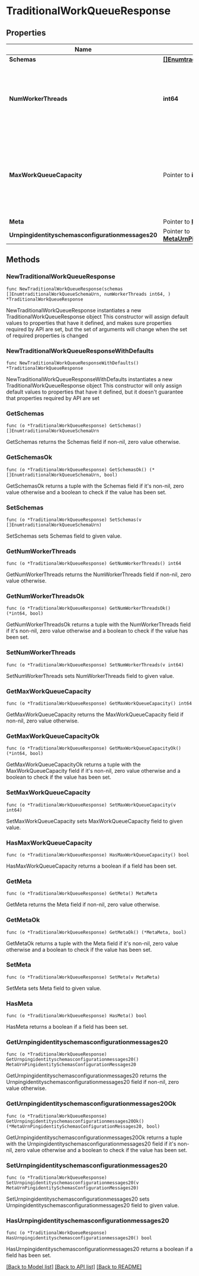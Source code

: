 # TraditionalWorkQueueResponse

## Properties

Name | Type | Description | Notes
------------ | ------------- | ------------- | -------------
**Schemas** | [**[]EnumtraditionalWorkQueueSchemaUrn**](EnumtraditionalWorkQueueSchemaUrn.md) |  | 
**NumWorkerThreads** | **int64** | Specifies the number of worker threads to be used for processing operations placed in the queue. | 
**MaxWorkQueueCapacity** | Pointer to **int64** | Specifies the maximum number of queued operations that can be in the work queue at any given time. | [optional] 
**Meta** | Pointer to [**MetaMeta**](MetaMeta.md) |  | [optional] 
**Urnpingidentityschemasconfigurationmessages20** | Pointer to [**MetaUrnPingidentitySchemasConfigurationMessages20**](MetaUrnPingidentitySchemasConfigurationMessages20.md) |  | [optional] 

## Methods

### NewTraditionalWorkQueueResponse

`func NewTraditionalWorkQueueResponse(schemas []EnumtraditionalWorkQueueSchemaUrn, numWorkerThreads int64, ) *TraditionalWorkQueueResponse`

NewTraditionalWorkQueueResponse instantiates a new TraditionalWorkQueueResponse object
This constructor will assign default values to properties that have it defined,
and makes sure properties required by API are set, but the set of arguments
will change when the set of required properties is changed

### NewTraditionalWorkQueueResponseWithDefaults

`func NewTraditionalWorkQueueResponseWithDefaults() *TraditionalWorkQueueResponse`

NewTraditionalWorkQueueResponseWithDefaults instantiates a new TraditionalWorkQueueResponse object
This constructor will only assign default values to properties that have it defined,
but it doesn't guarantee that properties required by API are set

### GetSchemas

`func (o *TraditionalWorkQueueResponse) GetSchemas() []EnumtraditionalWorkQueueSchemaUrn`

GetSchemas returns the Schemas field if non-nil, zero value otherwise.

### GetSchemasOk

`func (o *TraditionalWorkQueueResponse) GetSchemasOk() (*[]EnumtraditionalWorkQueueSchemaUrn, bool)`

GetSchemasOk returns a tuple with the Schemas field if it's non-nil, zero value otherwise
and a boolean to check if the value has been set.

### SetSchemas

`func (o *TraditionalWorkQueueResponse) SetSchemas(v []EnumtraditionalWorkQueueSchemaUrn)`

SetSchemas sets Schemas field to given value.


### GetNumWorkerThreads

`func (o *TraditionalWorkQueueResponse) GetNumWorkerThreads() int64`

GetNumWorkerThreads returns the NumWorkerThreads field if non-nil, zero value otherwise.

### GetNumWorkerThreadsOk

`func (o *TraditionalWorkQueueResponse) GetNumWorkerThreadsOk() (*int64, bool)`

GetNumWorkerThreadsOk returns a tuple with the NumWorkerThreads field if it's non-nil, zero value otherwise
and a boolean to check if the value has been set.

### SetNumWorkerThreads

`func (o *TraditionalWorkQueueResponse) SetNumWorkerThreads(v int64)`

SetNumWorkerThreads sets NumWorkerThreads field to given value.


### GetMaxWorkQueueCapacity

`func (o *TraditionalWorkQueueResponse) GetMaxWorkQueueCapacity() int64`

GetMaxWorkQueueCapacity returns the MaxWorkQueueCapacity field if non-nil, zero value otherwise.

### GetMaxWorkQueueCapacityOk

`func (o *TraditionalWorkQueueResponse) GetMaxWorkQueueCapacityOk() (*int64, bool)`

GetMaxWorkQueueCapacityOk returns a tuple with the MaxWorkQueueCapacity field if it's non-nil, zero value otherwise
and a boolean to check if the value has been set.

### SetMaxWorkQueueCapacity

`func (o *TraditionalWorkQueueResponse) SetMaxWorkQueueCapacity(v int64)`

SetMaxWorkQueueCapacity sets MaxWorkQueueCapacity field to given value.

### HasMaxWorkQueueCapacity

`func (o *TraditionalWorkQueueResponse) HasMaxWorkQueueCapacity() bool`

HasMaxWorkQueueCapacity returns a boolean if a field has been set.

### GetMeta

`func (o *TraditionalWorkQueueResponse) GetMeta() MetaMeta`

GetMeta returns the Meta field if non-nil, zero value otherwise.

### GetMetaOk

`func (o *TraditionalWorkQueueResponse) GetMetaOk() (*MetaMeta, bool)`

GetMetaOk returns a tuple with the Meta field if it's non-nil, zero value otherwise
and a boolean to check if the value has been set.

### SetMeta

`func (o *TraditionalWorkQueueResponse) SetMeta(v MetaMeta)`

SetMeta sets Meta field to given value.

### HasMeta

`func (o *TraditionalWorkQueueResponse) HasMeta() bool`

HasMeta returns a boolean if a field has been set.

### GetUrnpingidentityschemasconfigurationmessages20

`func (o *TraditionalWorkQueueResponse) GetUrnpingidentityschemasconfigurationmessages20() MetaUrnPingidentitySchemasConfigurationMessages20`

GetUrnpingidentityschemasconfigurationmessages20 returns the Urnpingidentityschemasconfigurationmessages20 field if non-nil, zero value otherwise.

### GetUrnpingidentityschemasconfigurationmessages20Ok

`func (o *TraditionalWorkQueueResponse) GetUrnpingidentityschemasconfigurationmessages20Ok() (*MetaUrnPingidentitySchemasConfigurationMessages20, bool)`

GetUrnpingidentityschemasconfigurationmessages20Ok returns a tuple with the Urnpingidentityschemasconfigurationmessages20 field if it's non-nil, zero value otherwise
and a boolean to check if the value has been set.

### SetUrnpingidentityschemasconfigurationmessages20

`func (o *TraditionalWorkQueueResponse) SetUrnpingidentityschemasconfigurationmessages20(v MetaUrnPingidentitySchemasConfigurationMessages20)`

SetUrnpingidentityschemasconfigurationmessages20 sets Urnpingidentityschemasconfigurationmessages20 field to given value.

### HasUrnpingidentityschemasconfigurationmessages20

`func (o *TraditionalWorkQueueResponse) HasUrnpingidentityschemasconfigurationmessages20() bool`

HasUrnpingidentityschemasconfigurationmessages20 returns a boolean if a field has been set.


[[Back to Model list]](../README.md#documentation-for-models) [[Back to API list]](../README.md#documentation-for-api-endpoints) [[Back to README]](../README.md)


